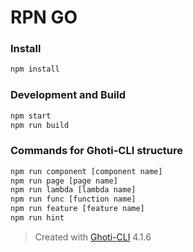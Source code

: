 # RPN GO



### Install

```bash
npm install
```

### Development and Build

```bash
npm start
npm run build
```

### Commands for Ghoti-CLI structure

```bash
npm run component [component name]
npm run page [page name]
npm run lambda [lambda name]
npm run func [function name]
npm run feature [feature name]
npm run hint
```

> Created with [Ghoti-CLI](https://github.com/WMXPY/Ghoti-CLI/) 4.1.6

